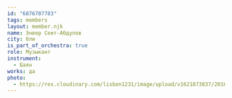```yaml
---
id: "6876707783"
tags: members
layout: member.njk
name: Энвер Сеит-Абдулов
city: бли
is_part_of_orchestra: true
role: Музыкант
instrument:
  - Баян
works: да
photo:
  - https://res.cloudinary.com/lisbon1231/image/upload/v1621873837/2016-10-9-1_oiqmzj.jpg
---
```

